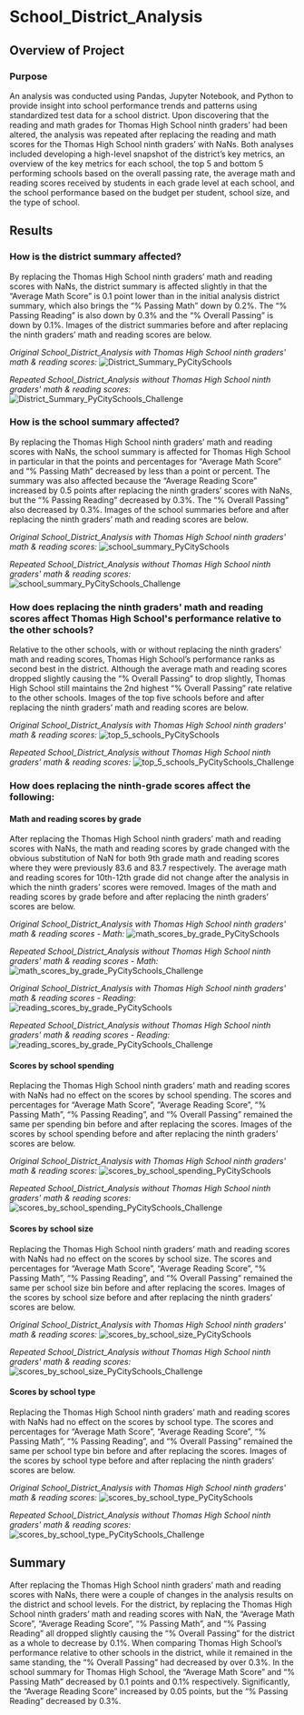 # School_District_Analysis

## Overview of Project
### Purpose
An analysis was conducted using Pandas, Jupyter Notebook, and Python to provide insight into school performance trends and patterns using standardized test data for a school district. Upon discovering that the reading and math grades for Thomas High School ninth graders’ had been altered, the analysis was repeated after replacing the reading and math scores for the Thomas High School ninth graders’ with NaNs. Both analyses included developing a high-level snapshot of the district’s key metrics, an overview of the key metrics for each school, the top 5 and bottom 5 performing schools based on the overall passing rate, the average math and reading scores received by students in each grade level at each school, and the school performance based on the budget per student, school size, and the type of school.

## Results

### **How is the district summary affected?**

By replacing the Thomas High School ninth graders’ math and reading scores with NaNs, the district summary is affected slightly in that the “Average Math Score” is 0.1 point lower than in the initial analysis district summary, which also brings the “% Passing Math” down by 0.2%. The “% Passing Reading” is also down by 0.3% and the “% Overall Passing” is down by 0.1%. Images of the district summaries before and after replacing the ninth graders’ math and reading scores are below.

*Original School_District_Analysis with Thomas High School ninth graders' math & reading scores:*
![District_Summary_PyCitySchools](https://github.com/borkard/School_District_Analysis/blob/main/Resources/District_Summary_PyCitySchools.PNG)

*Repeated School_District_Analysis without Thomas High School ninth graders' math & reading scores:*
![District_Summary_PyCitySchools_Challenge](https://github.com/borkard/School_District_Analysis/blob/main/Resources/District_Summary_PyCitySchools_Challenge.PNG)



### **How is the school summary affected?**

By replacing the Thomas High School ninth graders’ math and reading scores with NaNs, the school summary is affected for Thomas High School in particular in that the points and percentages for “Average Math Score” and “% Passing Math” decreased by less than a point or percent. The summary was also affected because the “Average Reading Score” increased by 0.5 points after replacing the ninth graders’ scores with NaNs, but the “% Passing Reading” decreased by 0.3%. The “% Overall Passing” also decreased by 0.3%. Images of the school summaries before and after replacing the ninth graders’ math and reading scores are below.

*Original School_District_Analysis with Thomas High School ninth graders' math & reading scores:*
![school_summary_PyCitySchools](https://github.com/borkard/School_District_Analysis/blob/main/Resources/school_summary_PyCitySchools.PNG)

*Repeated School_District_Analysis without Thomas High School ninth graders' math & reading scores:*
![school_summary_PyCitySchools_Challenge](https://github.com/borkard/School_District_Analysis/blob/main/Resources/school_summary_PyCitySchools_Challenge.PNG)



### **How does replacing the ninth graders' math and reading scores affect Thomas High School's performance relative to the other schools?**

Relative to the other schools, with or without replacing the ninth graders’ math and reading scores, Thomas High School’s performance ranks as second best in the district. Although the average math and reading scores dropped slightly causing the “% Overall Passing” to drop slightly, Thomas High School still maintains the 2nd highest “% Overall Passing” rate relative to the other schools. Images of the top five schools before and after replacing the ninth graders’ math and reading scores are below.

*Original School_District_Analysis with Thomas High School ninth graders' math & reading scores:*
![top_5_schools_PyCitySchools](https://github.com/borkard/School_District_Analysis/blob/main/Resources/top_5_schools_PyCitySchools.PNG)

*Repeated School_District_Analysis without Thomas High School ninth graders' math & reading scores:*
![top_5_schools_PyCitySchools_Challenge](https://github.com/borkard/School_District_Analysis/blob/main/Resources/top_5_schools_PyCitySchools_Challenge.PNG)



### **How does replacing the ninth-grade scores affect the following:**

  #### **Math and reading scores by grade**
  
  After replacing the Thomas High School ninth graders’ math and reading scores with NaNs, the math and reading scores by grade changed with the obvious substitution of NaN for   both 9th grade math and reading scores where they were previously 83.6 and 83.7 respectively. The average math and reading scores for 10th-12th grade did not change after the   analysis in which the ninth graders’ scores were removed. Images of the math and reading scores by grade before and after replacing the ninth graders’ scores are below.
  
   *Original School_District_Analysis with Thomas High School ninth graders' math & reading scores - Math:*
     ![math_scores_by_grade_PyCitySchools](https://github.com/borkard/School_District_Analysis/blob/main/Resources/math_scores_by_grade_PyCitySchools.PNG)

   *Repeated School_District_Analysis without Thomas High School ninth graders' math & reading scores - Math:*
     ![math_scores_by_grade_PyCitySchools_Challenge](https://github.com/borkard/School_District_Analysis/blob/main/Resources/math_scores_by_grade_PyCitySchools_Challenge.PNG)

   *Original School_District_Analysis with Thomas High School ninth graders' math & reading scores - Reading:*
     ![reading_scores_by_grade_PyCitySchools](https://github.com/borkard/School_District_Analysis/blob/main/Resources/reading_scores_by_grade_PyCitySchools.PNG)

   *Repeated School_District_Analysis without Thomas High School ninth graders' math & reading scores - Reading:*
     ![reading_scores_by_grade_PyCitySchools_Challenge](https://github.com/borkard/School_District_Analysis/blob/main/Resources/reading_scores_by_grade_PyCitySchools_Challenge.PNG)



  #### **Scores by school spending**
  
  Replacing the Thomas High School ninth graders’ math and reading scores with NaNs had no effect on the scores by school spending. The scores and percentages for “Average Math   Score”, “Average Reading Score”, “% Passing Math”, “% Passing Reading”, and “% Overall Passing” remained the same per spending bin before and after replacing the scores.         Images of the scores by school spending before and after replacing the ninth graders’ scores are below.
  
   *Original School_District_Analysis with Thomas High School ninth graders' math & reading scores:*
     ![scores_by_school_spending_PyCitySchools](https://github.com/borkard/School_District_Analysis/blob/main/Resources/scores_by_school_spending_PyCitySchools.PNG)

   *Repeated School_District_Analysis without Thomas High School ninth graders' math & reading scores:*
     ![scores_by_school_spending_PyCitySchools_Challenge](https://github.com/borkard/School_District_Analysis/blob/main/Resources/scores_by_school_spending_PyCitySchools_Challenge.PNG)
  
  
  #### **Scores by school size**
  
  Replacing the Thomas High School ninth graders’ math and reading scores with NaNs had no effect on the scores by school size. The scores and percentages for “Average Math       Score”, “Average Reading Score”, “% Passing Math”, “% Passing Reading”, and “% Overall Passing” remained the same per school size bin before and after replacing the scores.     Images of the scores by school size before and after replacing the ninth graders’ scores are below.
  
   *Original School_District_Analysis with Thomas High School ninth graders' math & reading scores:*
     ![scores_by_school_size_PyCitySchools](https://github.com/borkard/School_District_Analysis/blob/main/Resources/scores_by_school_size_PyCitySchools.PNG)

   *Repeated School_District_Analysis without Thomas High School ninth graders' math & reading scores:*
     ![scores_by_school_size_PyCitySchools_Challenge](https://github.com/borkard/School_District_Analysis/blob/main/Resources/scores_by_school_size_PyCitySchools_Challenge.PNG)
     
     
  
  #### **Scores by school type**
  
  Replacing the Thomas High School ninth graders’ math and reading scores with NaNs had no effect on the scores by school type. The scores and percentages for “Average Math       Score”, “Average Reading Score”, “% Passing Math”, “% Passing Reading”, and “% Overall Passing” remained the same per school type bin before and after replacing the scores.     Images of the scores by school type before and after replacing the ninth graders’ scores are below.
  
   *Original School_District_Analysis with Thomas High School ninth graders' math & reading scores:*
     ![scores_by_school_type_PyCitySchools](https://github.com/borkard/School_District_Analysis/blob/main/Resources/scores_by_school_type_PyCitySchools.PNG)

   *Repeated School_District_Analysis without Thomas High School ninth graders' math & reading scores:*
     ![scores_by_school_type_PyCitySchools_Challenge](https://github.com/borkard/School_District_Analysis/blob/main/Resources/scores_by_school_type_PyCitySchools_Challenge.PNG)
     


## Summary
After replacing the Thomas High School ninth graders’ math and reading scores with NaNs, there were a couple of changes in the analysis results on the district and school levels. For the district, by replacing the Thomas High School ninth graders’ math and reading scores with NaN, the “Average Math Score”, “Average Reading Score”, “% Passing Math”, and “% Passing Reading” all dropped slightly causing the “% Overall Passing” for the district as a whole to decrease by 0.1%. When comparing Thomas High School’s performance relative to other schools in the district, while it remained in the same standing, the “% Overall Passing” had decreased by over 0.3%. In the school summary for Thomas High School, the “Average Math Score” and “% Passing Math” decreased by 0.1 points and 0.1% respectively. Significantly, the “Average Reading Score” increased by 0.05 points, but the “% Passing Reading” decreased by 0.3%.
